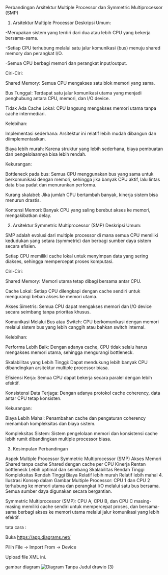 Perbandingan Arsitektur Multiple Processor dan Symmetric Multiprocessor (SMP)
1. Arsitektur Multiple Processor
Deskripsi Umum:

-Merupakan sistem yang terdiri dari dua atau lebih CPU yang bekerja bersama-sama.

-Setiap CPU terhubung melalui satu jalur komunikasi (bus) menuju shared memory dan perangkat I/O.

-Semua CPU berbagi memori dan perangkat input/output.

Ciri-Ciri:

Shared Memory: Semua CPU mengakses satu blok memori yang sama.

Bus Tunggal: Terdapat satu jalur komunikasi utama yang menjadi penghubung antara CPU, memori, dan I/O device.

Tidak Ada Cache Lokal: CPU langsung mengakses memori utama tanpa cache intermediari.

Kelebihan:

Implementasi sederhana: Arsitektur ini relatif lebih mudah dibangun dan diimplementasikan.

Biaya lebih murah: Karena struktur yang lebih sederhana, biaya pembuatan dan pengelolaannya bisa lebih rendah.

Kekurangan:

Bottleneck pada bus: Semua CPU menggunakan bus yang sama untuk berkomunikasi dengan memori, sehingga jika banyak CPU aktif, lalu lintas data bisa padat dan menurunkan performa.

Kurang skalabel: Jika jumlah CPU bertambah banyak, kinerja sistem bisa menurun drastis.

Kontensi Memori: Banyak CPU yang saling berebut akses ke memori, mengakibatkan delay.

2. Arsitektur Symmetric Multiprocessor (SMP)
Deskripsi Umum:

SMP adalah evolusi dari multiple processor di mana semua CPU memiliki kedudukan yang setara (symmetric) dan berbagi sumber daya sistem secara efisien.

Setiap CPU memiliki cache lokal untuk menyimpan data yang sering diakses, sehingga mempercepat proses komputasi.

Ciri-Ciri:

Shared Memory: Memori utama tetap dibagi bersama antar CPU.

Cache Lokal: Setiap CPU dilengkapi dengan cache sendiri untuk mengurangi beban akses ke memori utama.

Akses Simetris: Semua CPU dapat mengakses memori dan I/O device secara seimbang tanpa prioritas khusus.

Komunikasi Melalui Bus atau Switch: CPU berkomunikasi dengan memori melalui sistem bus yang lebih canggih atau bahkan switch internal.

Kelebihan:

Performa Lebih Baik: Dengan adanya cache, CPU tidak selalu harus mengakses memori utama, sehingga mengurangi bottleneck.

Skalabilitas yang Lebih Tinggi: Dapat mendukung lebih banyak CPU dibandingkan arsitektur multiple processor biasa.

Efisiensi Kerja: Semua CPU dapat bekerja secara paralel dengan lebih efektif.

Konsistensi Data Terjaga: Dengan adanya protokol cache coherency, data antar CPU tetap konsisten.

Kekurangan:

Biaya Lebih Mahal: Penambahan cache dan pengaturan coherency menambah kompleksitas dan biaya sistem.

Kompleksitas Sistem: Sistem pengelolaan memori dan konsistensi cache lebih rumit dibandingkan multiple processor biasa.

3. Kesimpulan Perbandingan

Aspek	Multiple Processor	Symmetric Multiprocessor (SMP)
Akses Memori	Shared tanpa cache	Shared dengan cache per CPU
Kinerja	Rentan bottleneck	Lebih optimal dan seimbang
Skalabilitas	Rendah	Tinggi
Kompleksitas	Rendah	Tinggi
Biaya	Relatif lebih murah	Relatif lebih mahal
4. Ilustrasi Konsep dalam Gambar
Multiple Processor:
CPU 1 dan CPU 2 terhubung ke memori utama dan perangkat I/O melalui satu bus bersama. Semua sumber daya digunakan secara bergantian.

Symmetric Multiprocessor (SMP):
CPU A, CPU B, dan CPU C masing-masing memiliki cache sendiri untuk mempercepat proses, dan bersama-sama berbagi akses ke memori utama melalui jalur komunikasi yang lebih efektif.



tata cara :

Buka https://app.diagrams.net/

Pilih File → Import From → Device

Upload file XML ini.

gambar diagram
![Diagram Tanpa Judul drawio (3)](https://github.com/user-attachments/assets/094a0d64-4190-4462-9aff-f17a22ffbc23)






